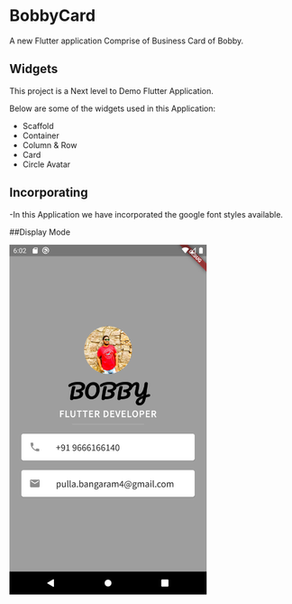 # BobbyCard

A new Flutter application Comprise of Business Card of Bobby.

## Widgets

This project is a Next level to Demo Flutter Application.

Below are some of the widgets used in this Application:

- Scaffold
- Container
- Column & Row
- Card
- Circle Avatar

## Incorporating

-In this Application we have incorporated the google font styles available.

##Display Mode

<img src="images/3.png" height="620" width="350" >
